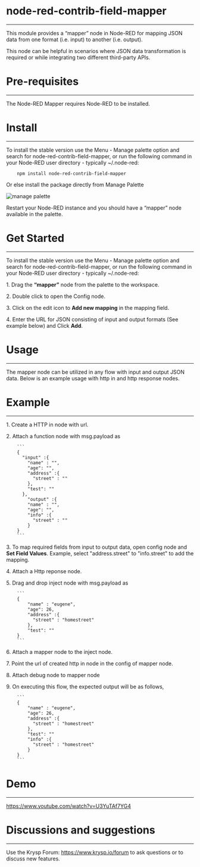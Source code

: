 
# node-red-contrib-field-mapper
-------

This module provides a “mapper” node in Node-RED for mapping JSON data from one format (i.e. input) to another (i.e. output).

This node can be helpful in scenarios where JSON data transformation is required or while integrating two different third-party APIs.

# Pre-requisites
-------

The Node-RED Mapper requires Node-RED to be installed.

# Install
-------

To install the stable version use the Menu - Manage palette option and search for node-red-contrib-field-mapper, or run the following command in your Node-RED user directory - typically ~/.node-red: 

        npm install node-red-contrib-field-mapper

Or else install the package directly from Manage Palette


<img src='https://static.node.iopulsedev.net/ManagePalette.png' alt='manage palette'>

Restart your Node-RED instance and you should have a “mapper” node available in the palette.

# Get Started
-------

To install the stable version use the Menu - Manage palette option and search for node-red-contrib-field-mapper, or run the following command in your Node-RED user directory - typically ~/.node-red: 

<p>1. Drag the <b>“mapper”</b> node from the palette to the workspace.</p>
<p>2. Double click to open the Config node.</p>
<p>3. Click on the edit icon to <b>Add new mapping</b> in the mapping field.</p>
<p>4. Enter the URL for JSON consisting of input and output formats (See example below) and Click <b>Add</b>.</p>

# Usage
-------

The mapper node can be utilized in any flow with input and output JSON data. Below is an example usage with http in and http response nodes.

# Example
-------

<p>1. Create a HTTP in node with url.</p>
<p>2. Attach a function node with msg.payload as </p>

        ```
        {
          "input" :{
            "name" : "",
            "age": "",
            "address" :{
              "street" : ""
            },
            "test": ""
          },
            "output" :{
            "name" : "",
            "age": "",
            "info" :{
              "street" : ""
            }
        }
        ```
        
<p>3. To map required fields from input to output data, open config node and <b>Set Field Values</b>. Example, select "address.street" to "info.street" to add the mapping.</p>
<p>4. Attach a Http reponse node.</p>
<p>5. Drag and drop inject node with msg.payload as </p>

        ```
        {
            "name" : "eugene",
            "age": 26,
            "address" :{
              "street" : "homestreet"
            },
            "test": ""
        }
        ```
<p>6. Attach a mapper node to the inject node.</p>
<p>7. Point the url of created http in node in the config of mapper node.</p>
<p>8. Attach debug node to mapper node</p>
<p>9. On executing this flow, the expected output will be as follows,</p>

        ```
        {
            "name" : "eugene",
            "age": 26,
            "address" :{
              "street" : "homestreet"
            },
            "test": ""
            "info" :{
              "street" : "homestreet"
            }
        }
        ```
        

# Demo
-------

https://www.youtube.com/watch?v=U3YuTAf7YG4

# Discussions and suggestions
-------

Use the Krysp Forum: https://www.krysp.io/forum to ask questions or to discuss new features.

